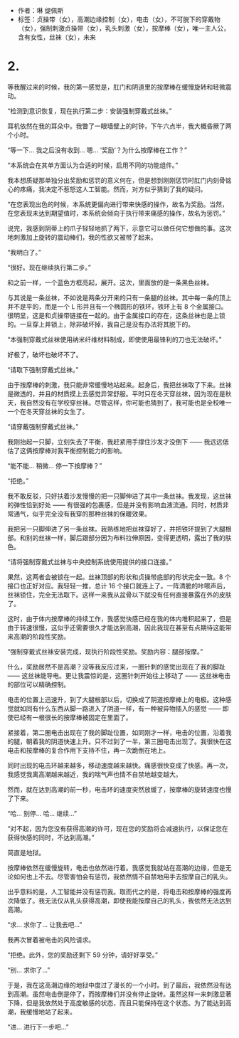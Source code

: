 - 作者：琳 缇佩斯
- 标签：贞操带（女），高潮边缘控制（女），电击（女），不可脱下的穿戴物（女），强制刺激贞操带（女），乳头刺激（女），按摩棒（女），唯一主人公，含有女性，丝袜（女），未来

# 2.
等我醒过来的时候，我的第一感觉是，肛门和阴道里的按摩棒在缓慢旋转和轻微震动。

“检测到意识恢复，现在执行第二步：安装强制穿戴式丝袜。”

耳机依然在我的耳朵中。我瞥了一眼墙壁上的时钟，下午六点半，我大概昏厥了两个小时。

“等一下... 我之后没有收到... 嗯… ‘奖励’？为什么按摩棒在工作？”

“本系统会在其单方面认为合适的时候，启用不同的功能组件。”

我本想质疑那单独分出奖励和惩罚的意义何在，但是想到刚刚惩罚时肛门内刻骨铭心的疼痛，我决定不惹怒这人工智能。然而，对方似乎猜到了我的疑问。

“在您表现出色的时候，本系统更偏向进行带来快感的操作，故名为奖励。当然，在您表现未达到期望值时，本系统会倾向于执行带来痛感的操作，故名为惩罚。”

说完，我感到阴蒂上的爪子轻轻地抓了两下，示意它可以做任何它想做的事。这次地刺激加上旋转的震动棒们，我的性欲又被带了起来。

“我明白了。”

“很好。现在继续执行第二步。”

和之前一样，一个蓝色方框亮起，展开。这次，里面放的是一条黑色丝袜。

与其说是一条丝袜，不如说是两条分开来的只有一条腿的丝袜。其中每一条的顶上并不是平的，而是一个 L 形并且有一个椭圆形的铁环，铁环上有 8 个金属接口。很明显，这是和贞操带链接在一起的。由于金属接口的存在，这条丝袜也是上锁的。一旦穿上并锁上，除非破坏掉，我自己是没有办法将其脱下的。

“本强制穿戴式丝袜使用纳米纤维材料制成，即使使用最锋利的刀也无法破坏。”

好极了，破坏也破坏不了。

“请取下强制穿戴式丝袜。”

由于按摩棒的刺激，我只能非常缓慢地站起来。起身后，我把丝袜取了下来。丝袜是微透的，并且的材质摸上去感觉异常舒服。平时只在冬天穿丝袜，因为现在是秋天，我自然没有在学校穿丝袜。尽管这样，你可能也猜到了，我可能也是全校唯一一个在冬天穿丝袜的女生了。

“请穿戴强制穿戴式丝袜。”

我刚抬起一只脚，立刻失去了平衡，我赶紧用手撑住沙发才没倒下 —— 我远远低估了这俩按摩棒对我平衡控制能力的影响。

“能不能... 稍微... 停一下按摩棒？”

“拒绝。”

我不敢反驳，只好扶着沙发慢慢的把一只脚伸进了其中一条丝袜。我发现，这丝袜的弹性恰到好处 —— 有很强的包裹感，但是并没有影响血液流通。同时，材质非常通气，似乎完全没有我穿的那种丝袜的保暖效果。

我把另一只脚伸进了另一条丝袜。我熟练地把丝袜穿好了，并把铁环提到了大腿根部。和别的丝袜一样，脚后跟部分因为布料拉伸原因，变得更透明，露出了我的肤色。

“请将强制穿戴式丝袜与中央控制系统使用提供的接口连接。”

果然，这两者会被锁在一起。丝袜顶部的形状和贞操带底部的形状完全一致。8 个接口也正好对应。我轻轻一推，总计 16 个接口就连上了。一阵清脆的咔嚓声后，丝袜锁住，完全无法取下。这样一来我从盆骨以下就没有任何直接暴露在外的皮肤了。

这时，由于体内按摩棒的持续工作，我感觉快感已经在我的体内堆积起来了，但是由于转速很慢，这似乎还需要很久才能达到高潮，因此我现在甚至有点期待这能带来高潮的阶段性奖励。

“强制穿戴式丝袜安装完成，现执行阶段性奖励。奖励内容：腿部按摩。”

什么，奖励居然不是高潮？没等我反应过来，一圈针刺的感觉出现在了我的脚趾 —— 这丝袜能导电。更让我震惊的是，这圈针刺开始往上移动了 —— 这丝袜电击的部位可以精确控制。

电击的位置上迅速升，到了大腿根部以后，切换成了阴道按摩棒上的电极。这种感觉就如同有什么东西从脚一路进入了阴道一样，有一种被异物插入的感觉 —— 即使已经有一根很长的按摩棒被固定在里面了。

紧接着，第二圈电击出现在了我的脚趾位置，如同刚才一样，电击的位置，沿着我的腿，朝着我的阴道快速上升。只不过到了一半，第三圈电击出现了。我很快在这电击和按摩棒的复合作用下支持不住，再一次跪倒在地上。

同时出现的电击环越来越多，移动速度越来越快。痛感很快变成了快感。再一次，我感觉我离高潮越来越近，我的喘气声也情不自禁地越变越大。

然而，就在达到高潮的前一秒，电击环的速度突然放缓了，按摩棒的旋转速度也慢了下来。

“哈... 别停... 哈... 继续...”

“对不起，因为您没有获得高潮的许可，现在您的奖励将会减速执行，以保证您在获得快感的同时，不达到高潮。”

简直是地狱。

按摩棒依然在缓慢旋转，电击也依然进行着。我感觉我就站在高潮的边缘，但是无论如何也上不去。尽管害怕会有惩罚，我依然情不自禁地用手去按摩自己的乳头。

出乎意料的是，人工智能并没有惩罚我。取而代之的是，将电击和按摩棒的强度再次降低了。我无法仅从乳头获得高潮，即使我能按摩自己的乳头，我依然无法达到高潮。

“求... 求你了... 让我去吧...”

我再次冒着被电击的风险请求。

“拒绝。此外，您的奖励还剩下 59 分钟，请好好享受。”

“别... 求你了...”

于是，我在这高潮边缘的地狱中度过了漫长的一个小时。到了最后，我依然没有达到高潮。虽然电击倒是停了，而按摩棒们并没有停止旋转。虽然这样一来刺激显著下降，但是我依然处于高度敏感的状态，而且只能保持在这个状态。为了能达到高潮，我缓慢地站了起来。

“进… 进行下一步吧…”